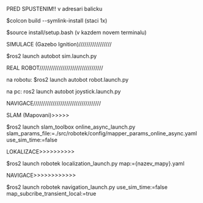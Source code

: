 PRED SPUSTENIM!!
v adresari balicku

$colcon build --symlink-install (staci 1x)

$source install/setup.bash (v kazdem novem terminalu)


SIMULACE (Gazebo Ignition)/////////////////

$ros2 launch autobot sim.launch.py

REAL ROBOT/////////////////////////////////

na robotu: $ros2 launch autobot robot.launch.py

na pc: ros2 launch autobot joystick.launch.py

NAVIGACE///////////////////////////////////

SLAM (Mapovani)>>>>>

$ros2 launch slam_toolbox online_async_launch.py slam_params_file:=./src/robotek/config/mapper_params_online_async.yaml use_sim_time:=false

LOKALIZACE>>>>>>>>>>

$ros2 launch robotek localization_launch.py map:={nazev_mapy}.yaml

NAVIGACE>>>>>>>>>>>>

$ros2 launch robotek navigation_launch.py use_sim_time:=false map_subcribe_transient_local:=true

